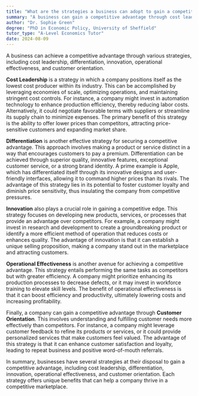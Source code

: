 ```yaml
---
title: "What are the strategies a business can adopt to gain a competitive advantage?"
summary: "A business can gain a competitive advantage through cost leadership, differentiation, innovation, operational effectiveness, and customer orientation."
author: "Dr. Sophie Green"
degree: "PhD in Economic Policy, University of Sheffield"
tutor_type: "A-Level Economics Tutor"
date: 2024-08-09
---
```


A business can achieve a competitive advantage through various strategies, including cost leadership, differentiation, innovation, operational effectiveness, and customer orientation.

**Cost Leadership** is a strategy in which a company positions itself as the lowest cost producer within its industry. This can be accomplished by leveraging economies of scale, optimizing operations, and maintaining stringent cost controls. For instance, a company might invest in automation technology to enhance production efficiency, thereby reducing labor costs. Alternatively, it could negotiate favorable terms with suppliers or streamline its supply chain to minimize expenses. The primary benefit of this strategy is the ability to offer lower prices than competitors, attracting price-sensitive customers and expanding market share.

**Differentiation** is another effective strategy for securing a competitive advantage. This approach involves making a product or service distinct in a way that encourages customers to pay a premium. Differentiation can be achieved through superior quality, innovative features, exceptional customer service, or a strong brand identity. A prime example is Apple, which has differentiated itself through its innovative designs and user-friendly interfaces, allowing it to command higher prices than its rivals. The advantage of this strategy lies in its potential to foster customer loyalty and diminish price sensitivity, thus insulating the company from competitive pressures.

**Innovation** also plays a crucial role in gaining a competitive edge. This strategy focuses on developing new products, services, or processes that provide an advantage over competitors. For example, a company might invest in research and development to create a groundbreaking product or identify a more efficient method of operation that reduces costs or enhances quality. The advantage of innovation is that it can establish a unique selling proposition, making a company stand out in the marketplace and attracting customers.

**Operational Effectiveness** is another avenue for achieving a competitive advantage. This strategy entails performing the same tasks as competitors but with greater efficiency. A company might prioritize enhancing its production processes to decrease defects, or it may invest in workforce training to elevate skill levels. The benefit of operational effectiveness is that it can boost efficiency and productivity, ultimately lowering costs and increasing profitability.

Finally, a company can gain a competitive advantage through **Customer Orientation**. This involves understanding and fulfilling customer needs more effectively than competitors. For instance, a company might leverage customer feedback to refine its products or services, or it could provide personalized services that make customers feel valued. The advantage of this strategy is that it can enhance customer satisfaction and loyalty, leading to repeat business and positive word-of-mouth referrals.

In summary, businesses have several strategies at their disposal to gain a competitive advantage, including cost leadership, differentiation, innovation, operational effectiveness, and customer orientation. Each strategy offers unique benefits that can help a company thrive in a competitive marketplace.
    